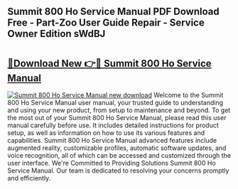 ## Summit 800 Ho Service Manual PDF Download Free - Part-Zoo User Guide Repair - Service Owner Edition sWdBJ

# <h2><a href="http://bc70024.oget.top/?id=Summit+800+Ho+Service+Manual">🔗Download New 👉🔴 Summit 800 Ho Service Manual</a></h2>

[![Summit 800 Ho Service Manual new download](https://i.imgur.com/5g1atiW.png)](http://bc70024.oget.top/?id=Summit+800+Ho+Service+Manual)
Welcome to the Summit 800 Ho Service Manual user manual, your trusted guide to understanding and using your new product, from setup to maintenance and beyond. To get the most out of your Summit 800 Ho Service Manual, please read this user manual carefully before use. It includes detailed instructions for product setup, as well as information on how to use its various features and capabilities. Summit 800 Ho Service Manual advanced features include augmented reality, customizable profiles, automatic software updates, and voice recognition, all of which can be accessed and customized through the user interface. We're Committed to Providing Solutions Summit 800 Ho Service Manual. Our team is dedicated to resolving your concerns promptly and efficiently.
